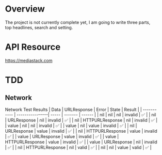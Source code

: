 # Overview

The project is not currently complete yet, I am going to write three parts, top headlines, search and setting. 


# API Resource
https://mediastack.com

# TDD
## Network
Network Test Results
| Data        | URLResponse     | Error | State   | Result |
| ----------- | ----------------| ----- | ------- | ------ |
| nil         | nil             | nil   | invalid | ✅ |
| nil         | URLResponse     | nil   | invalid | ✅ |
| nil         | HTTPURLResponse | nil   | invalid | ✅ |
| value       | nil             | nil   | invalid | ✅ |
| value       | nil             | value | invalid | ✅ |
| nil         | URLResponse     | value | invalid | ✅ |
| nil         | HTTPURLResponse | value | invalid | ✅ |
| value       | URLResponse     | value | invalid | ✅ |
| value       | HTTPURLResponse | value | invalid | ✅ |
| value       | URLResponse     | nil   | invalid | ✅ |
| nil         | HTTPURLResponse | nil   | valid   | ✅ |
| nil         | nil             | value | valid   | ✅ |

